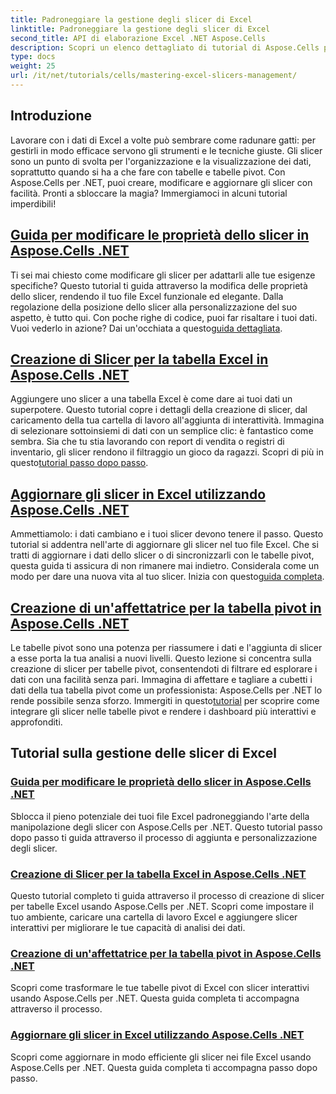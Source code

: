 ```yaml
---
title: Padroneggiare la gestione degli slicer di Excel
linktitle: Padroneggiare la gestione degli slicer di Excel
second_title: API di elaborazione Excel .NET Aspose.Cells
description: Scopri un elenco dettagliato di tutorial di Aspose.Cells per .NET incentrati sulla gestione degli slicer di Excel, tra cui l'aggiunta, la personalizzazione e l'aggiornamento degli slicer nei file Excel.
type: docs
weight: 25
url: /it/net/tutorials/cells/mastering-excel-slicers-management/
---
```

## Introduzione

Lavorare con i dati di Excel a volte può sembrare come radunare gatti: per gestirli in modo efficace servono gli strumenti e le tecniche giuste. Gli slicer sono un punto di svolta per l'organizzazione e la visualizzazione dei dati, soprattutto quando si ha a che fare con tabelle e tabelle pivot. Con Aspose.Cells per .NET, puoi creare, modificare e aggiornare gli slicer con facilità. Pronti a sbloccare la magia? Immergiamoci in alcuni tutorial imperdibili!

## [Guida per modificare le proprietà dello slicer in Aspose.Cells .NET](./guide-change-slicer-properties/)

 Ti sei mai chiesto come modificare gli slicer per adattarli alle tue esigenze specifiche? Questo tutorial ti guida attraverso la modifica delle proprietà dello slicer, rendendo il tuo file Excel funzionale ed elegante. Dalla regolazione della posizione dello slicer alla personalizzazione del suo aspetto, è tutto qui. Con poche righe di codice, puoi far risaltare i tuoi dati. Vuoi vederlo in azione? Dai un'occhiata a questo[guida dettagliata](./guide-change-slicer-properties/).

## [Creazione di Slicer per la tabella Excel in Aspose.Cells .NET](./creating-slicer-for-excel-table/)

Aggiungere uno slicer a una tabella Excel è come dare ai tuoi dati un superpotere. Questo tutorial copre i dettagli della creazione di slicer, dal caricamento della tua cartella di lavoro all'aggiunta di interattività. Immagina di selezionare sottoinsiemi di dati con un semplice clic: è fantastico come sembra. Sia che tu stia lavorando con report di vendita o registri di inventario, gli slicer rendono il filtraggio un gioco da ragazzi. Scopri di più in questo[tutorial passo dopo passo](./creating-slicer-for-excel-table/).

## [Aggiornare gli slicer in Excel utilizzando Aspose.Cells .NET](./update-slicers-in-excel/)

 Ammettiamolo: i dati cambiano e i tuoi slicer devono tenere il passo. Questo tutorial si addentra nell'arte di aggiornare gli slicer nel tuo file Excel. Che si tratti di aggiornare i dati dello slicer o di sincronizzarli con le tabelle pivot, questa guida ti assicura di non rimanere mai indietro. Considerala come un modo per dare una nuova vita al tuo slicer. Inizia con questo[guida completa](./update-slicers-in-excel/).

## [Creazione di un'affettatrice per la tabella pivot in Aspose.Cells .NET](./creating-slicer-for-pivot-table/)

Le tabelle pivot sono una potenza per riassumere i dati e l'aggiunta di slicer a esse porta la tua analisi a nuovi livelli. Questo lezione si concentra sulla creazione di slicer per tabelle pivot, consentendoti di filtrare ed esplorare i dati con una facilità senza pari. Immagina di affettare e tagliare a cubetti i dati della tua tabella pivot come un professionista: Aspose.Cells per .NET lo rende possibile senza sforzo. Immergiti in questo[tutorial](./creating-slicer-for-pivot-table/) per scoprire come integrare gli slicer nelle tabelle pivot e rendere i dashboard più interattivi e approfonditi.

## Tutorial sulla gestione delle slicer di Excel
### [Guida per modificare le proprietà dello slicer in Aspose.Cells .NET](./guide-change-slicer-properties/)
Sblocca il pieno potenziale dei tuoi file Excel padroneggiando l'arte della manipolazione degli slicer con Aspose.Cells per .NET. Questo tutorial passo dopo passo ti guida attraverso il processo di aggiunta e personalizzazione degli slicer.
### [Creazione di Slicer per la tabella Excel in Aspose.Cells .NET](./creating-slicer-for-excel-table/)
Questo tutorial completo ti guida attraverso il processo di creazione di slicer per tabelle Excel usando Aspose.Cells per .NET. Scopri come impostare il tuo ambiente, caricare una cartella di lavoro Excel e aggiungere slicer interattivi per migliorare le tue capacità di analisi dei dati.
### [Creazione di un'affettatrice per la tabella pivot in Aspose.Cells .NET](./creating-slicer-for-pivot-table/)
Scopri come trasformare le tue tabelle pivot di Excel con slicer interattivi usando Aspose.Cells per .NET. Questa guida completa ti accompagna attraverso il processo.
### [Aggiornare gli slicer in Excel utilizzando Aspose.Cells .NET](./update-slicers-in-excel/)
Scopri come aggiornare in modo efficiente gli slicer nei file Excel usando Aspose.Cells per .NET. Questa guida completa ti accompagna passo dopo passo.